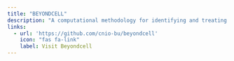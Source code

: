```yaml
---
title: "BEYONDCELL"
description: "A computational methodology for identifying and treating tumour cell subpopulations with distinct drug responses in single-cell RNA-seq data."
links:
  - url: 'https://github.com/cnio-bu/beyondcell'
    icon: "fas fa-link"
    label: Visit Beyondcell
---
```

